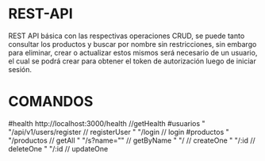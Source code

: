 # REST-API
REST API básica con las respectivas operaciones CRUD, se puede tanto consultar los productos y buscar por nombre sin restricciones, sin embargo para eliminar, crear o actualizar estos mismos será necesario de un usuario,  el cual se podrá crear para obtener el token de autorización luego de iniciar sesión.
# COMANDOS #
#health
http://localhost:3000/health //getHealth
#usuarios
"                  "/api/v1/users/register // registerUser
"                               "/login // login
#productos
"                        "/productos // getAll
"                        "/s?name="" // getByName
"                        "/ // createOne
"                        "/:id // deleteOne
"                        "/:id // updateOne

